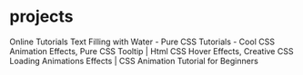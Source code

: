 # projects
Online Tutorials
Text Filling with Water - Pure CSS Tutorials - Cool CSS Animation Effects, Pure CSS Tooltip | Html CSS Hover Effects, Creative CSS Loading Animations Effects | CSS Animation Tutorial for Beginners